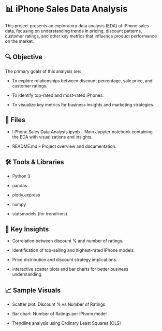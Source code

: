 # 📊 iPhone Sales Data Analysis

This project presents an exploratory data analysis (EDA) of iPhone sales data, focusing on understanding trends in pricing, discount patterns, customer ratings, and other key metrics that influence product performance on the market.

## 🔍 Objective

The primary goals of this analysis are:

* To explore relationships between discount percentage, sale price, and customer ratings.

* To identify top-rated and most-rated iPhones.

* To visualize key metrics for business insights and marketing strategies.

## 📁 Files

* I Phone Sales Data Analysis.ipynb – Main Jupyter notebook containing the EDA with visualizations and insights.

* README.md – Project overview and documentation.

## 🛠️ Tools & Libraries

* Python 3

* pandas

* plotly.express

* numpy

* statsmodels (for trendlines)

## 📌 Key Insights

* Correlation between discount % and number of ratings.

* Identification of top-selling and highest-rated iPhone models.

* Price distribution and discount strategy implications.

* Interactive scatter plots and bar charts for better business understanding.

## 📈 Sample Visuals

* Scatter plot: Discount % vs Number of Ratings

* Bar chart: Number of Ratings per iPhone model

* Trendline analysis using Ordinary Least Squares (OLS)

